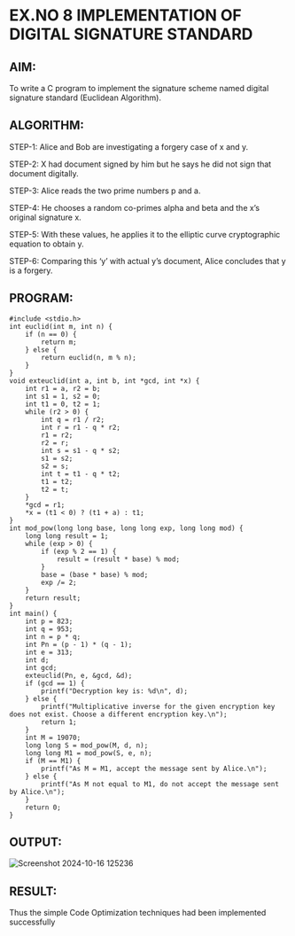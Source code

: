 # EX.NO 8 IMPLEMENTATION OF DIGITAL SIGNATURE STANDARD

## AIM:
To write a C program to implement the signature scheme named digital signature
standard (Euclidean Algorithm).

## ALGORITHM:

  STEP-1: Alice and Bob are investigating a forgery case of x and y.
  
  STEP-2: X had document signed by him but he says he did not sign that document digitally.
  
  STEP-3: Alice reads the two prime numbers p and a.
  
  STEP-4: He chooses a random co-primes alpha and beta and the x’s original signature x.
  
  STEP-5: With these values, he applies it to the elliptic curve cryptographic equation to obtain y.
  
  STEP-6: Comparing this ‘y’ with actual y’s document, Alice concludes that y is a forgery.

## PROGRAM:
```
#include <stdio.h> 
int euclid(int m, int n) {
    if (n == 0) {
        return m;
    } else {
        return euclid(n, m % n);
    }
}
void exteuclid(int a, int b, int *gcd, int *x) {
    int r1 = a, r2 = b;
    int s1 = 1, s2 = 0;
    int t1 = 0, t2 = 1;
    while (r2 > 0) {
        int q = r1 / r2;
        int r = r1 - q * r2;
        r1 = r2;
        r2 = r;
        int s = s1 - q * s2;
        s1 = s2;
        s2 = s;
        int t = t1 - q * t2;
        t1 = t2;
        t2 = t;
    }
    *gcd = r1;
    *x = (t1 < 0) ? (t1 + a) : t1; 
}
int mod_pow(long long base, long long exp, long long mod) {
    long long result = 1;
    while (exp > 0) {
        if (exp % 2 == 1) { 
            result = (result * base) % mod;
        }
        base = (base * base) % mod;
        exp /= 2;
    }
    return result;
}
int main() {
    int p = 823;
    int q = 953;
    int n = p * q;
    int Pn = (p - 1) * (q - 1);
    int e = 313; 
    int d;
    int gcd;
    exteuclid(Pn, e, &gcd, &d);
    if (gcd == 1) {
        printf("Decryption key is: %d\n", d);
    } else {
        printf("Multiplicative inverse for the given encryption key does not exist. Choose a different encryption key.\n");
        return 1; 
    }
    int M = 19070; 
    long long S = mod_pow(M, d, n); 
    long long M1 = mod_pow(S, e, n); 
    if (M == M1) {
        printf("As M = M1, accept the message sent by Alice.\n");
    } else {
        printf("As M not equal to M1, do not accept the message sent by Alice.\n");
    }
    return 0;
}
```

## OUTPUT:
![Screenshot 2024-10-16 125236](https://github.com/user-attachments/assets/1d50b2f9-32f8-4376-8e86-c0e3c7942518)

## RESULT:
  Thus the simple Code Optimization techniques had been implemented successfully
